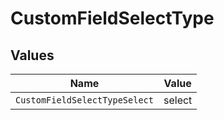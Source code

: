 # CustomFieldSelectType


## Values

| Name                          | Value                         |
| ----------------------------- | ----------------------------- |
| `CustomFieldSelectTypeSelect` | select                        |